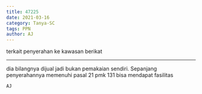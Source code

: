 ```yaml
---
title: 47225
date: 2021-03-16
category: Tanya-SC
tags: PPN
author: AJ
---
```


terkait penyerahan ke kawasan berikat

---

dia bilangnya dijual jadi bukan pemakaian sendiri. Sepanjang penyerahannya memenuhi pasal 21 pmk 131 bisa mendapat fasilitas

`AJ`
